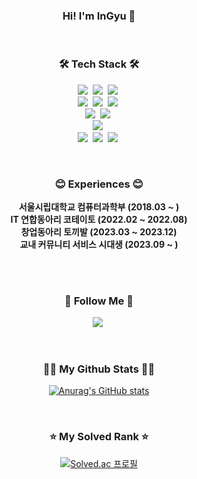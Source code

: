 
<h3 align="center">Hi! I'm InGyu 👋</h3>
<br/>

<h3 align="center">🛠 Tech Stack 🛠</h3>
<p align="center">
  <img src="https://img.shields.io/badge/Java-FF160B?style=flat-square&logo=Java&logoColor=white"/></a>&nbsp
  <img src="https://img.shields.io/badge/Kotlin-7F52FF?style=flat-square&logo=kotlin&logoColor=white"/></a>&nbsp
  <img src="https://img.shields.io/badge/Python-3776AB?style=flat-square&logo=python&logoColor=white"/></a>&nbsp
  <br/>
  <img src="https://img.shields.io/badge/Spring-6DB33F?style=flat-square&logo=spring&logoColor=white"/></a>&nbsp
  <img src="https://img.shields.io/badge/Spring boot-6DB33F?style=flat-square&logo=spring boot&logoColor=white"/></a>&nbsp
  <img src="https://img.shields.io/badge/Spring Security-6DB33F?style=flat-square&logo=spring security&logoColor=white"/></a>&nbsp
  <br/>
  <img src="https://img.shields.io/badge/MYSQL-4479A1?style=flat-square&logo=MYSQL&logoColor=white"/></a>&nbsp
  <img src="https://img.shields.io/badge/Oracle DB-F80000?style=flat-square&logo=oracle&logoColor=white"/></a>&nbsp
  <br/>
  <img src="https://img.shields.io/badge/AWS-232F3E?style=flat-square&logo=amazonaws&logoColor=white"/></a>&nbsp
  <br/>
  <img src="https://img.shields.io/badge/Git-F05032?style=flat-square&logo=git&logoColor=white"/></a>&nbsp
  <img src="https://img.shields.io/badge/Slack-4A154B?style=flat-square&logo=slack&logoColor=white"/></a>&nbsp
  <img src="https://img.shields.io/badge/Swagger-85EA2D?style=flat-square&logo=swagger&logoColor=white"/></a>&nbsp
</p>

<br/>

<h3 align="center">😊 Experiences 😊</h3>
<p align="center">
  <strong>서울시립대학교 컴퓨터과학부 (2018.03 ~ )</strong> <br/>
  <strong>IT 연합동아리 코테이토 (2022.02 ~ 2022.08)</strong> <br/>
  <strong>창업동아리 토끼발 (2023.03 ~ 2023.12)</strong> <br/>
  <strong>교내 커뮤니티 서비스 시대생 (2023.09 ~ )</strong> <br/>
</p>
<br/>

<br/>
<h3 align="center">👋 Follow Me 👋</h3>
<p align="center">
  <a href="mailto:naingyu4001@gmail.com" target="_blank"><img src="https://img.shields.io/badge/Gmail-d14836?style=flat-square&logo=Gmail&logoColor=white&link=daekyeongp96@gmail.com"/></a>&nbsp
</p>

<br/>

<h3 align="center">👨‍💻 My Github Stats 👨‍💻</h3>
<div align="center">

[![Anurag's GitHub stats](https://github-readme-stats.vercel.app/api?username=sktmdgus1212&hide_title=true&show_icons=true&include_all_commits=true&disable_animations=true&theme=vue)](https://github.com/anuraghazra/github-readme-stats)
</div>

<br/>

<h3 align="center">⭐ My Solved Rank ⭐</h3>
<div align="center">

[![Solved.ac
프로필](http://mazassumnida.wtf/api/v2/generate_badge?boj=skdlsrb1212)](https://solved.ac/skdlsrb1212)
</div>


<!--
**sktmdgus1212/sktmdgus1212** is a ✨ _special_ ✨ repository because its `README.md` (this file) appears on your GitHub profile.

Here are some ideas to get you started:

- 🔭 I’m currently working on ...
- 🌱 I’m currently learning ...
- 👯 I’m looking to collaborate on ...
- 🤔 I’m looking for help with ...
- 💬 Ask me about ...
- 📫 How to reach me: ...
- 😄 Pronouns: ...
- ⚡ Fun fact: ...
-->
